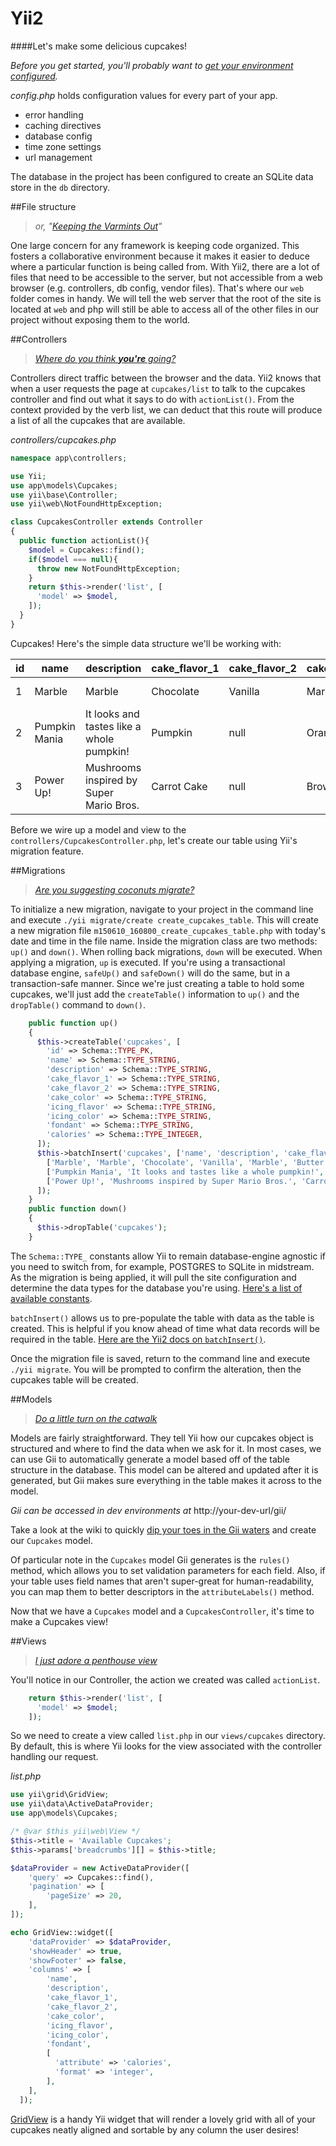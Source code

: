 # Yii2
####Let's make some delicious cupcakes!

_Before you get started, you'll probably want to [get your environment configured](https://github.com/vybeauregard/Yii2-Cupcakes/wiki)._

_config.php_ holds configuration values for every part of your app.
- error handling
- caching directives
- database config
- time zone settings
- url management

The database in the project has been configured to create an SQLite data store in the `db` directory.

##File structure
> _or, "[Keeping the Varmints Out](http://youtu.be/THWCH2Nwsss)"_

One large concern for any framework is keeping code organized. This fosters a collaborative environment because it makes it easier to deduce where a particular function is being called from. With Yii2, there are a lot of files that need to be accessible to the server, but not accessible from a web browser (e.g. controllers, db config, vendor files). That's where our `web` folder comes in handy. We will tell the web server that the root of the site is located at `web` and php will still be able to access all of the other files in our project without exposing them to the world.

##Controllers
> _[Where do you think **you're** going?](http://youtu.be/mk74WprmZxY#t=12)_

Controllers direct traffic between the browser and the data. Yii2 knows that when a user requests the page at `cupcakes/list` to talk to the cupcakes controller and find out what it says to do with `actionList()`. From the context provided by the verb list, we can deduct that this route will produce a list of all the cupcakes that are available.

_controllers/cupcakes.php_
```php
namespace app\controllers;

use Yii;
use app\models\Cupcakes;
use yii\base\Controller; 
use yii\web\NotFoundHttpException;

class CupcakesController extends Controller
{
  public function actionList(){
    $model = Cupcakes::find();
    if($model === null){
      throw new NotFoundHttpException;
    }
    return $this->render('list', [
      'model' => $model,
    ]);
  }
}
```

Cupcakes! Here's the simple data structure we'll be working with:

id|name|description|cake_flavor_1|cake_flavor_2|cake_color|icing_flavor|icing_color|fondant|calories
---|---|---|---|---|---|---|---|---|---
1|Marble|Marble|Chocolate|Vanilla|Marble|Butter Cream|Ivory|No|220
2|Pumpkin Mania|It looks and tastes like a whole pumpkin!|Pumpkin|null|Orange|Cream Cheese|White|No|190
3|Power Up!|Mushrooms inspired by Super Mario Bros.|Carrot Cake|null|Brown|Cream Cheese|White|Yes|245


Before we wire up a model and view to the `controllers/CupcakesController.php`, let's create our table using Yii's migration feature.

##Migrations
> _[Are you suggesting coconuts migrate?](http://youtu.be/w8Rn_f75UHs#t=80)_

To initialize a new migration, navigate to your project in the command line and execute `./yii migrate/create create_cupcakes_table`. This will create a new migration file `m150610_160800_create_cupcakes_table.php` with today's date and time in the file name. Inside the migration class are two methods: `up()` and `down()`. When rolling back migrations, `down` will be executed. When applying a migration, `up` is executed.
If you're using a transactional database engine, `safeUp()` and `safeDown()` will do the same, but in a transaction-safe manner.
Since we're just creating a table to hold some cupcakes, we'll just add the `createTable()` information to `up()` and the `dropTable()` command to `down()`.

```php
    public function up()
    {
      $this->createTable('cupcakes', [
        'id' => Schema::TYPE_PK,
        'name' => Schema::TYPE_STRING,
        'description' => Schema::TYPE_STRING,
        'cake_flavor_1' => Schema::TYPE_STRING,
        'cake_flavor_2' => Schema::TYPE_STRING,
        'cake_color' => Schema::TYPE_STRING,
        'icing_flavor' => Schema::TYPE_STRING,
        'icing_color' => Schema::TYPE_STRING,
        'fondant' => Schema::TYPE_STRING,
        'calories' => Schema::TYPE_INTEGER,
      ]);
      $this->batchInsert('cupcakes', ['name', 'description', 'cake_flavor_1', 'cake_flavor_2', 'cake_color', 'icing_flavor', 'icing_color', 'fondant', 'calories'], [
        ['Marble', 'Marble', 'Chocolate', 'Vanilla', 'Marble', 'Butter Cream', 'Ivory', 'No', '220'],
        ['Pumpkin Mania', 'It looks and tastes like a whole pumpkin!', 'Pumpkin', 'null', 'Orange', 'Cream Cheese', 'White', 'No', '190'],
        ['Power Up!', 'Mushrooms inspired by Super Mario Bros.', 'Carrot Cake', 'null', 'Brown', 'Cream Cheese', 'White', 'Yes', '245'],
      ]);
    }
    public function down()
    {
      $this->dropTable('cupcakes');
    }
```

The `Schema::TYPE_` constants allow Yii to remain database-engine agnostic if you need to switch from, for example, POSTGRES to SQLite in midstream. As the migration is being applied, it will pull the site configuration and determine the data types for the database you're using. [Here's a list of available constants](http://www.yiiframework.com/doc-2.0/yii-db-schema.html#constants).

`batchInsert()` allows us to pre-populate the table with data as the table is created. This is helpful if you know ahead of time what data records will be required in the table. [Here are the Yii2 docs on `batchInsert()`](http://www.yiiframework.com/doc-2.0/yii-db-migration.html#batchInsert()-detail).

Once the migration file is saved, return to the command line and execute `./yii migrate`. You will be prompted to confirm the alteration, then the cupcakes table will be created.

##Models
> _[Do a little turn on the catwalk](http://youtu.be/YFmsgHfuXpA#t=56)_

Models are fairly straightforward. They tell Yii how our cupcakes object is structured and where to find the data when we ask for it. In most cases, we can use Gii to automatically generate a model based off of the table structure in the database. This model can be altered and updated after it is generated, but Gii makes sure everything in the table makes it across to the model.

_Gii can be accessed in dev environments at_ http://your-dev-url/gii/

Take a look at the wiki to quickly [dip your toes in the Gii waters](https://github.com/vybeauregard/Yii2-Cupcakes/wiki/Gii) and create our `Cupcakes` model.

Of particular note in the `Cupcakes` model Gii generates is the `rules()` method, which allows you to set validation parameters for each field. Also, if your table uses field names that aren't super-great for human-readability, you can map them to better descriptors in the `attributeLabels()` method.

Now that we have a `Cupcakes` model and a `CupcakesController`, it's time to make a Cupcakes view!

##Views
> _[I just adore a penthouse view](http://youtu.be/DrbPAt1_vc4#t=40)_

You'll notice in our Controller, the action we created was called `actionList`. 
```php
    return $this->render('list', [
      'model' => $model;
    ]);
```
So we need to create a view called `list.php` in our `views/cupcakes` directory. By default, this is where Yii looks for the view associated with the controller handling our request.

_list.php_
```php
use yii\grid\GridView;
use yii\data\ActiveDataProvider;
use app\models\Cupcakes;

/* @var $this yii\web\View */
$this->title = 'Available Cupcakes';
$this->params['breadcrumbs'][] = $this->title;

$dataProvider = new ActiveDataProvider([
    'query' => Cupcakes::find(),
    'pagination' => [
        'pageSize' => 20,
    ],
]);

echo GridView::widget([
    'dataProvider' => $dataProvider,
    'showHeader' => true,
    'showFooter' => false,
    'columns' => [
        'name',
        'description',
        'cake_flavor_1',
        'cake_flavor_2',
        'cake_color',
        'icing_flavor',
        'icing_color',
        'fondant',
        [
          'attribute' => 'calories',
          'format' => 'integer',
        ],
    ],
  ]);
```

[GridView](http://www.yiiframework.com/doc-2.0/yii-grid-gridview.html) is a handy Yii widget that will render a lovely grid with all of your cupcakes neatly aligned and sortable by any column the user desires!
